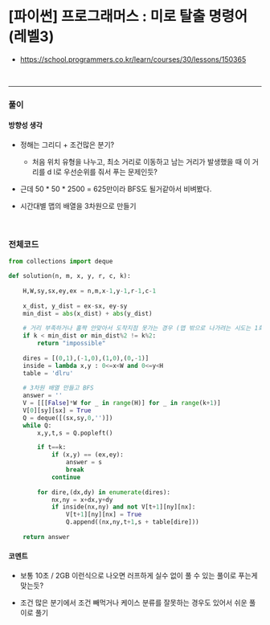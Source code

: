 # **\[파이썬\] 프로그래머스 : 미로 탈출 명령어 (레벨3)**
* https://school.programmers.co.kr/learn/courses/30/lessons/150365
<br>

---
### **풀이**

#### **방향성 생각**

* 정해는 그리디 + 조건많은 분기?
    * 처음 위치 유형을 나누고, 최소 거리로 이동하고 남는 거리가 발생했을 때 이 거리를 d l로 우선순위를 줘서 푸는 문제인듯?

* 근데 50 * 50 * 2500 = 625만이라 BFS도 될거같아서 비벼봤다.

* 시간대별 맵의 배열을 3차원으로 만들기


<br>

### **전체코드**
```python
from collections import deque

def solution(n, m, x, y, r, c, k):
    
    H,W,sy,sx,ey,ex = n,m,x-1,y-1,r-1,c-1
    
    x_dist, y_dist = ex-sx, ey-sy
    min_dist = abs(x_dist) + abs(y_dist)
    
    # 거리 부족하거나 홀짝 안맞아서 도착지점 못가는 경우 (맵 밖으로 나가려는 시도는 1회로 처리 안해서)
    if k < min_dist or min_dist%2 != k%2:
        return "impossible"
    
    dires = [(0,1),(-1,0),(1,0),(0,-1)]
    inside = lambda x,y : 0<=x<W and 0<=y<H
    table = 'dlru'
    
    # 3차원 배열 만들고 BFS
    answer = ''
    V = [[[False]*W for _ in range(H)] for _ in range(k+1)]
    V[0][sy][sx] = True
    Q = deque([(sx,sy,0,'')])
    while Q:
        x,y,t,s = Q.popleft()

        if t==k:
            if (x,y) == (ex,ey):
                answer = s
                break
            continue
            
        for dire,(dx,dy) in enumerate(dires):
            nx,ny = x+dx,y+dy
            if inside(nx,ny) and not V[t+1][ny][nx]:
                V[t+1][ny][nx] = True
                Q.append((nx,ny,t+1,s + table[dire]))
    
    return answer
```

#### **코멘트**

* 보통 10초 / 2GB 이런식으로 나오면 러프하게 실수 없이 풀 수 있는 풀이로 푸는게 맞는듯?

* 조건 많은 분기에서 조건 빼먹거나 케이스 분류를 잘못하는 경우도 있어서 쉬운 풀이로 풀기